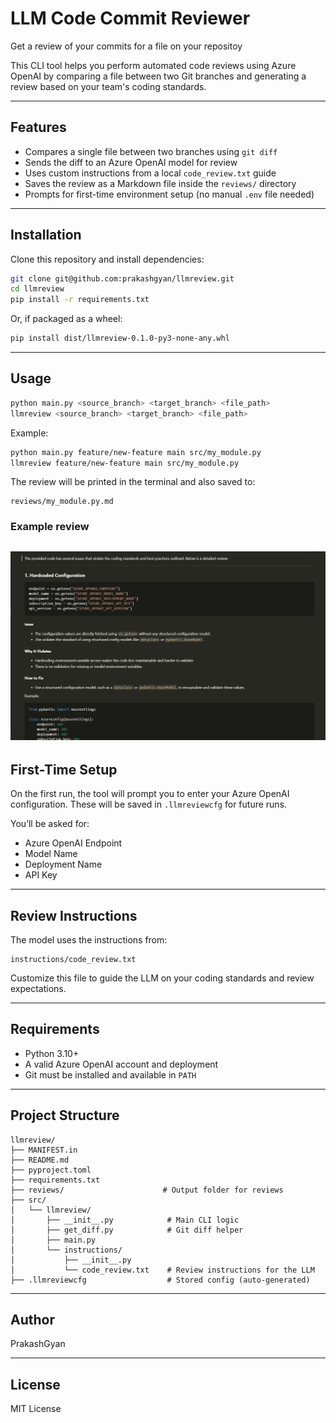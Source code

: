 # LLM Code Commit Reviewer

Get a review of your commits for a file on your repositoy

This CLI tool helps you perform automated code reviews using Azure OpenAI by comparing a file between two Git branches and generating a review based on your team's coding standards.

---

## Features

- Compares a single file between two branches using `git diff`
- Sends the diff to an Azure OpenAI model for review
- Uses custom instructions from a local `code_review.txt` guide
- Saves the review as a Markdown file inside the `reviews/` directory
- Prompts for first-time environment setup (no manual `.env` file needed)

---

## Installation

Clone this repository and install dependencies:

```bash
git clone git@github.com:prakashgyan/llmreview.git
cd llmreview
pip install -r requirements.txt
```

Or, if packaged as a wheel:

```bash
pip install dist/llmreview-0.1.0-py3-none-any.whl
```

---

## Usage

```bash
python main.py <source_branch> <target_branch> <file_path>
llmreview <source_branch> <target_branch> <file_path>
```

Example:

```bash
python main.py feature/new-feature main src/my_module.py
llmreview feature/new-feature main src/my_module.py
```

The review will be printed in the terminal and also saved to:

```
reviews/my_module.py.md
```
### Example review
![](./example.png)
---

## First-Time Setup

On the first run, the tool will prompt you to enter your Azure OpenAI configuration. These will be saved in `.llmreviewcfg` for future runs.

You’ll be asked for:

- Azure OpenAI Endpoint
- Model Name
- Deployment Name
- API Key

---

## Review Instructions

The model uses the instructions from:

```
instructions/code_review.txt
```
Customize this file to guide the LLM on your coding standards and review expectations.

---


## Requirements

- Python 3.10+
- A valid Azure OpenAI account and deployment
- Git must be installed and available in `PATH`

---

## Project Structure

```
llmreview/
├── MANIFEST.in
├── README.md
├── pyproject.toml
├── requirements.txt
├── reviews/                      # Output folder for reviews
├── src/
│   └── llmreview/
│       ├── __init__.py            # Main CLI logic
│       ├── get_diff.py            # Git diff helper
│       ├── main.py
│       └── instructions/
│           ├── __init__.py
│           └── code_review.txt    # Review instructions for the LLM
├── .llmreviewcfg                  # Stored config (auto-generated)
```

---

## Author

PrakashGyan

---

## License

MIT License
